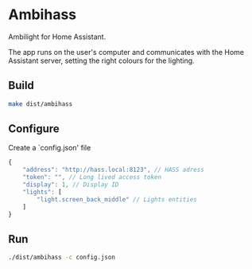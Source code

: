 # Ambihass

Ambilight for Home Assistant.

The app runs on the user's computer and communicates with the Home Assistant server, setting the right colours for the lighting.

## Build

```sh
make dist/ambihass
```

## Configure

Create a `config.json' file

```js
{
    "address": "http://hass.local:8123", // HASS adress
    "token": "", // Long lived access token
    "display": 1, // Display ID
    "lights": [
        "light.screen_back_middle" // Lights entities
    ]
}
```

## Run

```sh
./dist/ambihass -c config.json
```